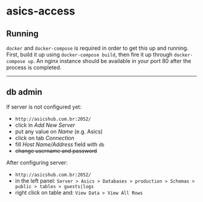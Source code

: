 # asics-access

## Running
`docker` and `docker-compose` is required in order to get this up and running. First, build it up using `docker-compose build`, then fire it up through `docker-compose up`. An nginx instance should be available in your port 80 after the process is completed.

***

## db admin

If server is not configured yet:
- `http://asicshub.com.br:2052/`
- click in *Add New Server*
- put any value on *Name* (e.g. Asics)
- click on tab *Connection*
- fill *Host Name/Address* field with `db`
- ~~change username and password~~

After configuring server:
- `http://asicshub.com.br:2052/`
- in the left panel: `Server > Asics > Databases > production > Schemas > public > tables > guests|logs`
- right click on table and: `View Data > View All Rows`
